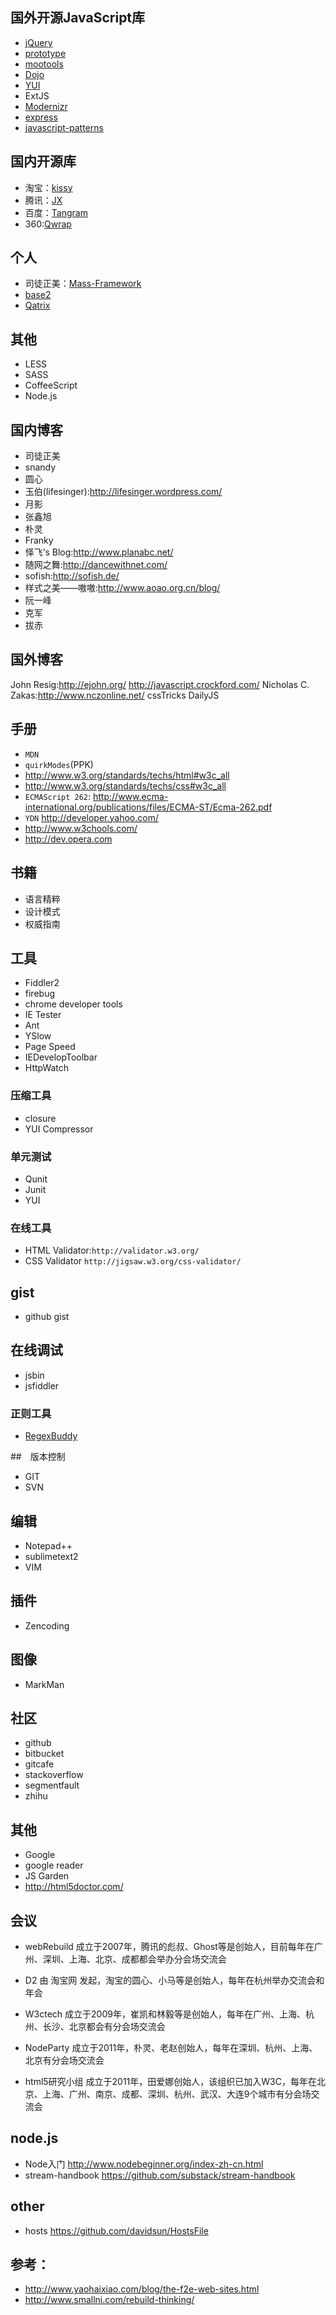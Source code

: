 ## 国外开源JavaScript库
+ [jQuery](https://github.com/jquery/jquery "jQuery")
+ [prototype](https://github.com/sstephenson/prototype "prototype")
+ [mootools](https://github.com/mootools/mootools-core "mootools")
+ [Dojo](https://github.com/dojo/dojo "Dojo")
+ [YUI](https://github.com/yui/yui3 "YUI3")
+ ExtJS
+ [Modernizr](https://github.com/Modernizr/Modernizr "Modernizr") 
+ [express](https://github.com/visionmedia/express "express")
+ [javascript-patterns](https://github.com/shichuan/javascript-patterns "javascript-patterns") 

## 国内开源库
+ 淘宝：[kissy](https://github.com/kissyteam/kissy "kissy")
+ 腾讯：[JX](https://github.com/AlloyTeam/JX "jx")
+ 百度：[Tangram](https://github.com/BaiduFE/Tangram-base "Tangram")
+ 360:[Qwrap](https://github.com/wedteam/qwrap "Qwrap")


## 个人
+ 司徒正美：[Mass-Framework](https://github.com/RubyLouvre/mass-Framework "mass-Framework")
+ [base2](http://code.google.com/p/base2/ "base2")
+ [Qatrix ](https://github.com/qatrix/Qatrix "Qatrix")

## 其他
+ LESS
+ SASS
+ CoffeeScript
+ Node.js


## 国内博客
+ 司徒正美
+ snandy
+ 圆心
+ 玉伯(lifesinger):http://lifesinger.wordpress.com/
+ 月影
+ 张鑫旭
+ 朴灵
+ Franky
+ 怿飞’s Blog:http://www.planabc.net/
+ 随网之舞:http://dancewithnet.com/
+ sofish:http://sofish.de/
+ 样式之美——嗷嗷:http://www.aoao.org.cn/blog/
+ 阮一峰
+ 克军
+ 拔赤

## 国外博客
John Resig:http://ejohn.org/
http://javascript.crockford.com/
Nicholas C. Zakas:http://www.nczonline.net/
cssTricks
DailyJS


## 手册
+ `MDN`
+ `quirkModes`(PPK)
+ http://www.w3.org/standards/techs/html#w3c_all
+ http://www.w3.org/standards/techs/css#w3c_all
+ `ECMAScript 262`: http://www.ecma-international.org/publications/files/ECMA-ST/Ecma-262.pdf
+ `YDN` http://developer.yahoo.com/
+ http://www.w3chools.com/
+ http://dev.opera.com

## 书籍
+ 语言精粹
+ 设计模式
+ 权威指南



## 工具
+ Fiddler2
+ firebug
+ chrome developer tools
+ IE Tester
+ Ant
+ YSlow
+ Page Speed
+ IEDevelopToolbar
+ HttpWatch

### 压缩工具
+ closure
+ YUI Compressor

### 单元测试
+ Qunit
+ Junit
+ YUI

### 在线工具
+ HTML Validator:`http://validator.w3.org/`
+ CSS Validator `http://jigsaw.w3.org/css-validator/`

## gist
+ github gist

## 在线调试
+ jsbin
+ jsfiddler

### 正则工具
+ [RegexBuddy](http://www.regexbuddy.com/ "regexbuddy")

##　版本控制
+ GIT
+ SVN


## 编辑
+ Notepad++
+ sublimetext2
+ VIM


## 插件
+ Zencoding

## 图像
+ MarkMan

## 社区
+ github
+ bitbucket
+ gitcafe
+ stackoverflow
+ segmentfault
+ zhihu

## 其他
+ Google
+ google reader
+ JS Garden
+ http://html5doctor.com/


## 会议
+ webRebuild   成立于2007年，腾讯的彪叔、Ghost等是创始人，目前每年在广州、深圳、上海、北京、成都都会举办分会场交流会

+ D2    由 淘宝网 发起，淘宝的圆心、小马等是创始人，每年在杭州举办交流会和年会

+ W3ctech   成立于2009年，崔凯和林毅等是创始人，每年在广州、上海、杭州、长沙、北京都会有分会场交流会

+ NodeParty  成立于2011年，朴灵、老赵创始人，每年在深圳、杭州、上海、北京有分会场交流会

+ html5研究小组 成立于2011年，田爱娜创始人，该组织已加入W3C，每年在北京、上海、广州、南京、成都、深圳、杭州、武汉、大连9个城市有分会场交流会


## node.js
+ Node入门 http://www.nodebeginner.org/index-zh-cn.html
+  stream-handbook https://github.com/substack/stream-handbook


## other 
+ hosts https://github.com/davidsun/HostsFile

## 参考：
+ http://www.yaohaixiao.com/blog/the-f2e-web-sites.html
+ http://www.smallni.com/rebuild-thinking/

